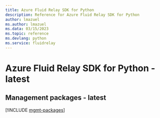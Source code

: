 ```yaml
---
title: Azure Fluid Relay SDK for Python
description: Reference for Azure Fluid Relay SDK for Python
author: lmazuel
ms.author: lmazuel
ms.data: 03/15/2023
ms.topic: reference
ms.devlang: python
ms.service: fluidrelay
---
```

# Azure Fluid Relay SDK for Python - latest

## Management packages - latest
[!INCLUDE [mgmt-packages](fluid-relay-mgmt-index.md)]